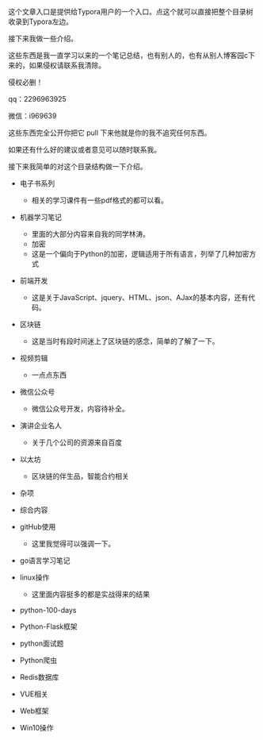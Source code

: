 这个文章入口是提供给Typora用户的一个入口。点这个就可以直接把整个目录树收录到Typora左边。

接下来我做一些介绍。

这些东西是我一直学习以来的一个笔记总结，也有别人的，也有从别人博客园c下来的，如果侵权请联系我清除。

侵权必删！

qq：2296963925

微信：i969639

这些东西完全公开你把它 pull 下来他就是你的我不追究任何东西。

如果还有什么好的建议或者意见可以随时联系我。

接下来我简单的对这个目录结构做一下介绍。

- 电子书系列
  
  - 相关的学习课件有一些pdf格式的都可以看。
- 机器学习笔记
  
  - 里面的大部分内容来自我的同学林涛。
  - 加密
  - 这是一个偏向于Python的加密，逻辑适用于所有语言，列举了几种加密方式
- 前端开发

  - 这是关于JavaScript、jquery、HTML、json、AJax的基本内容，还有代码。
- 区块链
  - 这是当时有段时间迷上了区块链的感念，简单的了解了一下。
- 视频剪辑
  - 一点点东西
- 微信公众号
  - 微信公众号开发，内容待补全。
- 演讲企业名人
  - 关于几个公司的资源来自百度
- 以太坊
  - 区块链的伴生品，智能合约相关
- 杂项
- 综合内容
- gitHub使用
  - 这里我觉得可以强调一下。
- go语言学习笔记
- linux操作
  - 这里面内容挺多的都是实战得来的结果
- python-100-days
- Python-Flask框架
- python面试题
- Python爬虫
- Redis数据库
- VUE相关
- Web框架
- Win10操作
